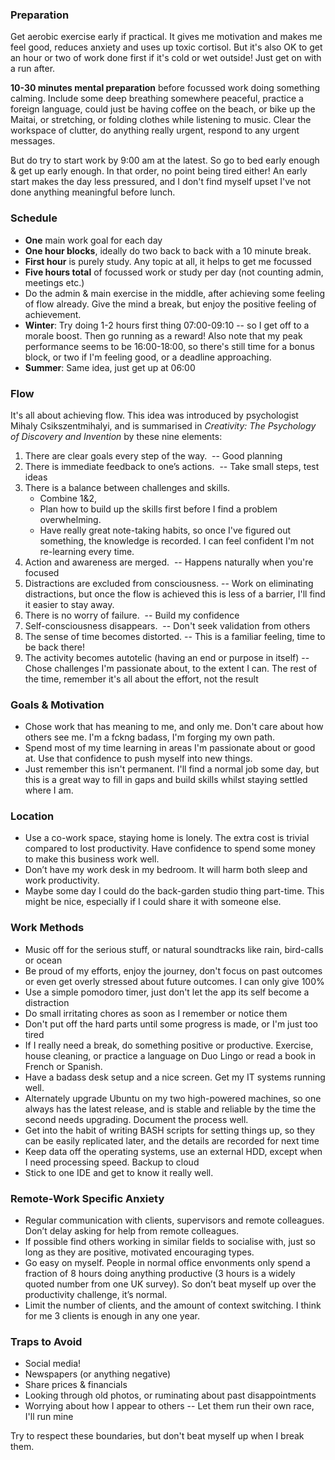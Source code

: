 ### Preparation
Get aerobic exercise early if practical.  It gives me motivation and makes me feel good, reduces anxiety and uses up toxic cortisol.  But it's also OK to get an hour or two of work done first if it's cold or wet outside!  Just get on with a run after.

**10-30 minutes mental preparation** before focussed work doing something calming.  Include some deep breathing somewhere peaceful, practice a foreign language, could just be having coffee on the beach, or bike up the Maitai, or stretching, or folding clothes while listening to music.  Clear the workspace of clutter, do anything really urgent, respond to any urgent messages.

But do try to start work by 9:00 am at the latest.  So go to bed early enough & get up early enough. In that order, no point being tired either!  An early start makes the day less pressured, and I don't find myself upset I've not done anything meaningful before lunch.

### Schedule
- **One** main work goal for each day
- **One hour blocks**, ideally do two back to back with a 10 minute break.
- **First hour** is purely study.  Any topic at all, it helps to get me focussed
- **Five hours total** of focussed work or study per day (not counting admin, meetings etc.)
- Do the admin & main exercise in the middle, after achieving some feeling of flow already.  Give the mind a break, but enjoy the positive feeling of achievement.
- **Winter**: Try doing 1-2 hours first thing 07:00-09:10 -- so I get off to a morale boost. Then go running as a reward!  Also note that my peak performance seems to be 16:00-18:00, so there's still time for a bonus block, or two if I'm feeling good, or a deadline approaching.
- **Summer**: Same idea, just get up at 06:00

### Flow
It's all about achieving flow.  This idea was introduced by psychologist Mihaly Csikszentmihalyi, and is summarised in *Creativity: The Psychology of Discovery and Invention* by these nine elements: 

1. There are clear goals every step of the way.  -- Good planning
2. There is immediate feedback to one’s actions.  -- Take small steps, test ideas
3. There is a balance between challenges and skills. 
	- Combine 1&2, 
	- Plan how to build up the skills first before I find a problem overwhelming.  
	- Have really great note-taking habits, so once I've figured out something, the knowledge is recorded.  I can feel confident I'm not re-learning every time.
4. Action and awareness are merged.  -- Happens naturally when you're focused
5.  Distractions are excluded from consciousness. -- Work on eliminating distractions, but once the flow is achieved this is less of a barrier, I'll find it easier to stay away.
6.  There is no worry of failure.  -- Build my confidence
7.   Self-consciousness disappears.  -- Don't seek validation from others
7.  The sense of time becomes distorted. -- This is a familiar feeling, time to be back there!
9.  The activity becomes autotelic (having an end or purpose in itself) -- Chose challenges I'm passionate about, to the extent I can.  The rest of the time, remember it's all about the effort, not the result

### Goals & Motivation
- Chose work that has meaning to me, and only me.  Don't care about how others see me. I'm a fckng badass, I'm forging my own path.
- Spend most of my time learning in areas I'm passionate about or good at.  Use that confidence to push myself into new things.
- Just remember this isn't permanent.  I'll find a normal job some day, but this is a great way to fill in gaps and build skills whilst staying settled where I am.

### Location
- Use a co-work space, staying home is lonely.  The extra cost is trivial compared to lost productivity.  Have confidence to spend some money to make this business work well.
- Don’t have my work desk in my bedroom. It will harm both sleep and work productivity.
- Maybe some day I could do the back-garden studio thing part-time.  This might be nice, especially if I could share it with someone else.

### Work Methods
- Music off for the serious stuff, or natural soundtracks like rain, bird-calls or ocean
- Be proud of my efforts, enjoy the journey, don't focus on past outcomes or even get overly stressed about future outcomes.  I can only give 100%
- Use a simple pomodoro timer, just don't let the app its self become a distraction
- Do small irritating chores as soon as I remember or notice them
- Don't put off the hard parts until some progress is made, or I'm just too tired
- If I really need a break, do something positive or productive.  Exercise, house cleaning, or practice a language on Duo Lingo or read a book in French or Spanish.
- Have a badass desk setup and a nice screen.  Get my IT systems running well.
- Alternately upgrade Ubuntu on my two high-powered machines, so one always has the latest release, and is stable and reliable by the time the second needs upgrading. Document the process well.
- Get into the habit of writing BASH scripts for setting things up, so they can be easily replicated later, and the details are recorded for next time
- Keep data off the operating systems, use an external HDD, except when I need processing speed.  Backup to cloud
- Stick to one IDE and get to know it really well.  

### Remote-Work Specific Anxiety
- Regular communication with clients, supervisors and remote colleagues. Don’t delay asking for help from remote colleagues.
- If possible find others working in similar fields to socialise with, just so long as they are positive, motivated encouraging types.
- Go easy on myself. People in normal office envonments only spend a fraction of 8 hours doing anything productive (3 hours is a widely quoted number from one UK survey). So don’t beat myself up over the productivity challenge, it’s normal.
- Limit the number of clients, and the amount of context switching. I think for me 3 clients is enough in any one year.

### Traps to Avoid
- Social media! 
- Newspapers (or anything negative)
- Share prices & financials
- Looking through old photos, or ruminating about past disappointments
- Worrying about how I appear to others -- Let them run their own race, I'll run mine

Try to respect these boundaries, but don't beat myself up when I break them.
